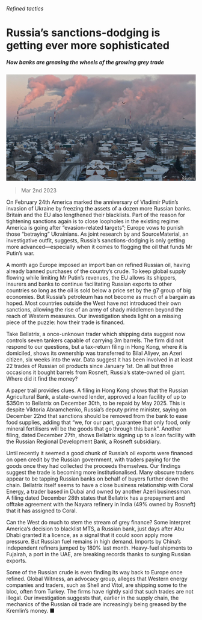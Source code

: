 ###### Refined tactics

# Russia’s sanctions-dodging is getting ever more sophisticated 

##### How banks are greasing the wheels of the growing grey trade 

![image](images/20230304_FNP506.jpg) 

> Mar 2nd 2023 

On February 24th America marked the anniversary of Vladimir Putin’s invasion of Ukraine by freezing the assets of a dozen more Russian banks. Britain and the EU also lengthened their blacklists. Part of the reason for tightening sanctions again is to close loopholes in the existing regime: America is going after “evasion-related targets”; Europe vows to punish those “betraying” Ukrainians. As joint research by  and SourceMaterial, an investigative outfit, suggests, Russia’s sanctions-dodging is only getting more advanced—especially when it comes to flogging the oil that funds Mr Putin’s war. 

A month ago Europe imposed an import ban on refined Russian oil, having already banned purchases of the country’s crude. To keep global supply flowing while limiting Mr Putin’s revenues, the EU allows its shippers, insurers and banks to continue facilitating Russian exports to other countries so long as the oil is sold below a price set by the g7 group of big economies. But Russia’s petroleum has not become as much of a bargain as hoped. Most countries outside the West have not introduced their own sanctions, allowing the rise of an army of shady middlemen beyond the reach of Western measures. Our investigation sheds light on a missing piece of the puzzle: how their trade is financed.

Take Bellatrix, a once-unknown trader which shipping data suggest now controls seven tankers capable of carrying 3m barrels. The firm did not respond to our questions, but a tax-return filing in Hong Kong, where it is domiciled, shows its ownership was transferred to Bilal Aliyev, an Azeri citizen, six weeks into the war. Data suggest it has been involved in at least 22 trades of Russian oil products since January 1st. On all but three occasions it bought barrels from Rosneft, Russia’s state-owned oil giant. Where did it find the money?

A paper trail provides clues. A filing in Hong Kong shows that the Russian Agricultural Bank, a state-owned lender, approved a loan facility of up to $350m to Bellatrix on December 30th, to be repaid by May 2025. This is despite Viktoria Abramchenko, Russia’s deputy prime minister, saying on December 22nd that sanctions should be removed from the bank to ease food supplies, adding that “we, for our part, guarantee that only food, only mineral fertilisers will be the goods that go through this bank”. Another filing, dated December 27th, shows Bellatrix signing up to a loan facility with the Russian Regional Development Bank, a Rosneft subsidiary. 

Until recently it seemed a good chunk of Russia’s oil exports were financed on open credit by the Russian government, with traders paying for the goods once they had collected the proceeds themselves. Our findings suggest the trade is becoming more institutionalised. Many obscure traders appear to be tapping Russian banks on behalf of buyers further down the chain. Bellatrix itself seems to have a close business relationship with Coral Energy, a trader based in Dubai and owned by another Azeri businessman. A filing dated December 28th states that Bellatrix has a prepayment and offtake agreement with the Nayara refinery in India (49% owned by Rosneft) that it has assigned to Coral. 

Can the West do much to stem the stream of grey finance? Some interpret America’s decision to blacklist MTS, a Russian bank, just days after Abu Dhabi granted it a licence, as a signal that it could soon apply more pressure. But Russian fuel remains in high demand. Imports by China’s independent refiners jumped by 180% last month. Heavy-fuel shipments to Fujairah, a port in the UAE, are breaking records thanks to surging Russian exports. 

Some of the Russian crude is even finding its way back to Europe once refined. Global Witness, an advocacy group, alleges that Western energy companies and traders, such as Shell and Vitol, are shipping some to the bloc, often from Turkey. The firms have rightly said that such trades are not illegal. Our investigation suggests that, earlier in the supply chain, the mechanics of the Russian oil trade are increasingly being greased by the Kremlin’s money. ■


